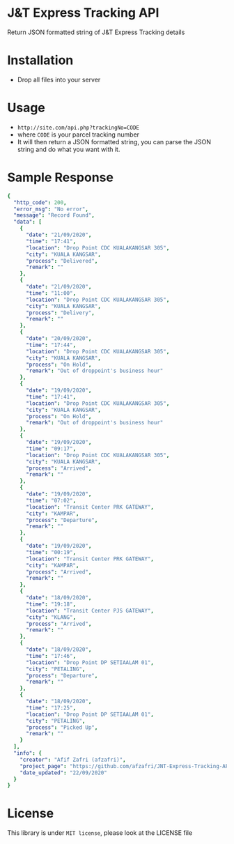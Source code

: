 # J&T Express Tracking API
Return JSON formatted string of J&amp;T Express Tracking details

# Installation
- Drop all files into your server

# Usage
- ```http://site.com/api.php?trackingNo=CODE```
- where ```CODE``` is your parcel tracking number
- It will then return a JSON formatted string, you can parse the JSON string and do what you want with it.

# Sample Response
```yaml
{
  "http_code": 200,
  "error_msg": "No error",
  "message": "Record Found",
  "data": [
    {
      "date": "21/09/2020",
      "time": "17:41",
      "location": "Drop Point CDC KUALAKANGSAR 305",
      "city": "KUALA KANGSAR",
      "process": "Delivered",
      "remark": ""
    },
    {
      "date": "21/09/2020",
      "time": "11:00",
      "location": "Drop Point CDC KUALAKANGSAR 305",
      "city": "KUALA KANGSAR",
      "process": "Delivery",
      "remark": ""
    },
    {
      "date": "20/09/2020",
      "time": "17:44",
      "location": "Drop Point CDC KUALAKANGSAR 305",
      "city": "KUALA KANGSAR",
      "process": "On Hold",
      "remark": "Out of droppoint's business hour"
    },
    {
      "date": "19/09/2020",
      "time": "17:41",
      "location": "Drop Point CDC KUALAKANGSAR 305",
      "city": "KUALA KANGSAR",
      "process": "On Hold",
      "remark": "Out of droppoint's business hour"
    },
    {
      "date": "19/09/2020",
      "time": "09:17",
      "location": "Drop Point CDC KUALAKANGSAR 305",
      "city": "KUALA KANGSAR",
      "process": "Arrived",
      "remark": ""
    },
    {
      "date": "19/09/2020",
      "time": "07:02",
      "location": "Transit Center PRK GATEWAY",
      "city": "KAMPAR",
      "process": "Departure",
      "remark": ""
    },
    {
      "date": "19/09/2020",
      "time": "00:19",
      "location": "Transit Center PRK GATEWAY",
      "city": "KAMPAR",
      "process": "Arrived",
      "remark": ""
    },
    {
      "date": "18/09/2020",
      "time": "19:18",
      "location": "Transit Center PJS GATEWAY",
      "city": "KLANG",
      "process": "Arrived",
      "remark": ""
    },
    {
      "date": "18/09/2020",
      "time": "17:46",
      "location": "Drop Point DP SETIAALAM 01",
      "city": "PETALING",
      "process": "Departure",
      "remark": ""
    },
    {
      "date": "18/09/2020",
      "time": "17:25",
      "location": "Drop Point DP SETIAALAM 01",
      "city": "PETALING",
      "process": "Picked Up",
      "remark": ""
    }
  ],
  "info": {
    "creator": "Afif Zafri (afzafri)",
    "project_page": "https://github.com/afzafri/JNT-Express-Tracking-API",
    "date_updated": "22/09/2020"
  }
}
```

# License
This library is under ```MIT license```, please look at the LICENSE file
